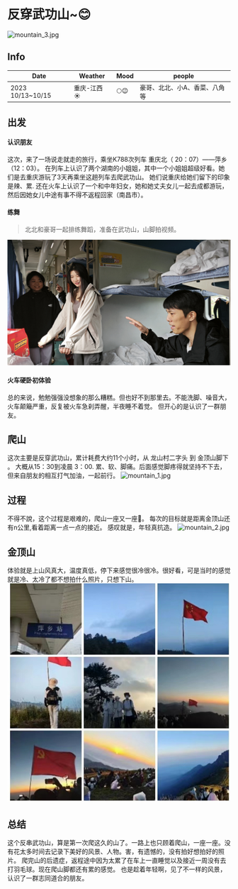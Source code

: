 # 反穿武功山~😊
![mountain_3.jpg](image%2Fmountain_3.jpg)
## Info

| Date             | Weather       | Mood | people           |
|------------------|---------------|-----|------------------|
| 2023 10/13~10/15 | 重庆-江西   ☀️ | 🌕😉  | 豪哥、北北、小A、香菜、八角 等 |
## 出发

#### 认识朋友 
这次，来了一场说走就走的旅行，乘坐K788次列车 重庆北（ 20：07）——萍乡（12：03）。
在列车上认识了两个湖南的小姐姐，其中一个小姐姐超级好看。她们是去重庆游玩了3天再乘坐这趟列车去爬武功山。
她们说重庆给她们留下的印象是辣、累.
还在火车上认识了一个和中年妇女，她和她丈夫女儿一起去成都游玩，然后因她女儿中途有事不得不返程回家（南昌市）。

#### 练舞
 >北北和豪哥一起排练舞蹈，准备在武功山，山脚拍视频。
 
![mountain_5.jpg](image%2Fmountain_5.jpg)

#### 火车硬卧初体验
总的来说，勉勉强强没想象的那么糟糕。但也好不到那里去。不能洗脚、噪音大，火车颠簸严重，反复被火车急刹弄醒，半夜睡不着觉。
但开心的是认识了一群朋友。

## 爬山
这次主要是反穿武功山，累计耗费大约11个小时，从 龙山村二字头 到 金顶山脚下 。
大概从15：30到凌晨 3：00. 累、软、脚痛。后面感觉脚疼得就坚持不下去，但来自朋友的相互打气加油，一起前行。
![mountain_1.jpg](image%2Fmountain_1.jpg)

## 过程
不得不說，这个过程是艰难的，爬山一座又一座💪。
每次的目标就是距离金顶山还有n公里,看着距离一点一点的接近。
感叹就是，年轻真抗造。
![mountain_2.jpg](image%2Fmountain_2.jpg)
## 金顶山
体验就是上山风真大，温度真低，停下来感觉很冷很冷。很好看，可是当时的感觉就是冷、太冷了都不想拍什么照片，只想下山。
![mountain_6.jpg](image%2Fmountain_6.jpg)

## 总结

这个反串武功山，算是第一次爬这久的山了。一路上也只顾着爬山，一座一座。没有花太多时间去记录下美好的风景、人物。害，有遗憾的，没有拍好想拍好的照片。
爬完山的后遗症，返程途中因为太累了在车上一直睡觉以及接近一周没有去打羽毛球。现在爬山脚都还有累的感觉。
也是趁着年轻啊，见了不一样的风景，认识了一群志同道合的朋友。

